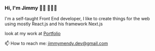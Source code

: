 ### Hi, I'm Jimmy 👋🏾 🧑🏿‍💻

I'm a self-taught Front End developer, I like to create things for the web using mostly React.js and his framework Next.js

look at my work at [Portfolio](www.jimmymendy.com)


📫 How to reach me: jimmymendy.dev@gmail.com
